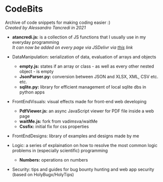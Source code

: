 # CodeBits<br />
Archive of code snippets for making coding easier :)<br/>
<i>Created by Alessandro Tancredi in 2021</i>

- <b>atancredi.js:</b> is a collection of JS functions that I usually use in my everyday programming<br>
<i>It can now be added on every page via JSDelivr via <a href="https://cdn.jsdelivr.net/gh/atancredi/CodeBits/atancredi.js">this</a> link</i>

- DataManipulation: serialization of data, evaluation of arrays and objects<br>
  - <b>empty.js:</b> states if an array or class - as well as every other nested object - is empty
  - <b>JsonParser.py:</b> conversion between JSON and XLSX, XML, CSV etc. etc.
  - <b>sqlite.py:</b> library for efficient management of local sqlite dbs in python apps

- FrontEndVisuals: visual effects made for front-end web developing<br>
  - <b>PdfViewer.js:</b> an async JavaScript viewer for PDF file inside a web page
  - <b>waitMe.js:</b> fork from vadimsva/waitMe
  - <b>Cssfix:</b> initial fix for css properties
  
 - FrontEndDesigns: library of examples and designs made by me
  
- Logic: a series of explaination on how to resolve the most common logic problems in (especially scientific) programming<br>
  - <b>Numbers:</b> operations on numbers

- Security: tips and guides for bug bounty hunting and web app security (based on HolyBugx/HolyTips)<br>